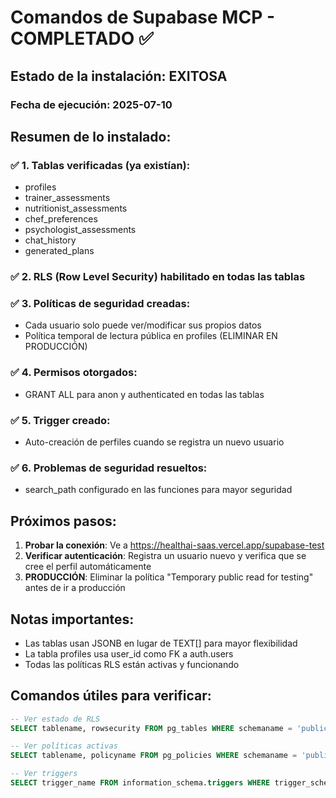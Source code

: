# Comandos de Supabase MCP - COMPLETADO ✅

## Estado de la instalación: EXITOSA

### Fecha de ejecución: 2025-07-10

## Resumen de lo instalado:

### ✅ 1. Tablas verificadas (ya existían):
- profiles
- trainer_assessments
- nutritionist_assessments
- chef_preferences
- psychologist_assessments
- chat_history
- generated_plans

### ✅ 2. RLS (Row Level Security) habilitado en todas las tablas

### ✅ 3. Políticas de seguridad creadas:
- Cada usuario solo puede ver/modificar sus propios datos
- Política temporal de lectura pública en profiles (ELIMINAR EN PRODUCCIÓN)

### ✅ 4. Permisos otorgados:
- GRANT ALL para anon y authenticated en todas las tablas

### ✅ 5. Trigger creado:
- Auto-creación de perfiles cuando se registra un nuevo usuario

### ✅ 6. Problemas de seguridad resueltos:
- search_path configurado en las funciones para mayor seguridad

## Próximos pasos:

1. **Probar la conexión**: Ve a https://healthai-saas.vercel.app/supabase-test
2. **Verificar autenticación**: Registra un usuario nuevo y verifica que se cree el perfil automáticamente
3. **PRODUCCIÓN**: Eliminar la política "Temporary public read for testing" antes de ir a producción

## Notas importantes:

- Las tablas usan JSONB en lugar de TEXT[] para mayor flexibilidad
- La tabla profiles usa user_id como FK a auth.users
- Todas las políticas RLS están activas y funcionando

## Comandos útiles para verificar:

```sql
-- Ver estado de RLS
SELECT tablename, rowsecurity FROM pg_tables WHERE schemaname = 'public';

-- Ver políticas activas
SELECT tablename, policyname FROM pg_policies WHERE schemaname = 'public';

-- Ver triggers
SELECT trigger_name FROM information_schema.triggers WHERE trigger_schema = 'auth';
```